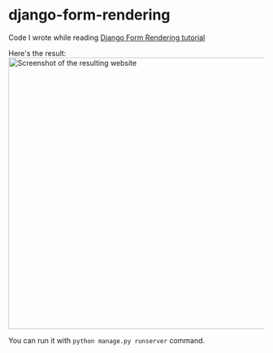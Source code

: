 # django-form-rendering
Code I wrote while reading [Django Form Rendering tutorial](https://simpleisbetterthancomplex.com/article/2017/08/19/how-to-render-django-form-manually.html)

Here's the result:
<img width="534" alt="Screenshot of the resulting website" src="https://user-images.githubusercontent.com/13587415/66706354-ed733e80-ed20-11e9-910e-baa5be1209e3.png">

You can run it with `python manage.py runserver` command.

